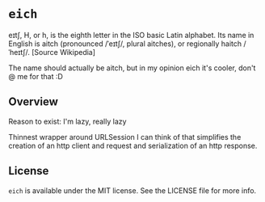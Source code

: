 # ``eich``

eɪtʃ, H, or h, is the eighth letter in the ISO basic Latin alphabet. Its name in English is aitch (pronounced /ˈeɪtʃ/, plural aitches), or regionally haitch /ˈheɪtʃ/. [Source Wikipedia]

The name should actually be aitch, but in my opinion eich it's cooler, don't @ me for that :D 

## Overview

Reason to exist: I'm lazy, really lazy

Thinnest wrapper around URLSession I can think of that simplifies the creation of an http client and request and serialization of an http response.

## License

`eich` is available under the MIT license. See the LICENSE file for more info.
